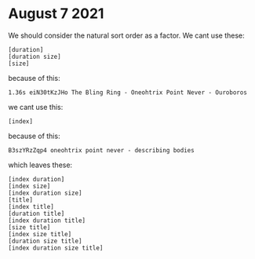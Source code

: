 # August 7 2021

We should consider the natural sort order as a factor. We cant use these:

~~~
[duration]
[duration size]
[size]
~~~

because of this:

~~~
1.36s eiN30tKzJHo The Bling Ring - Oneohtrix Point Never - Ouroboros
~~~

we cant use this:

~~~
[index]
~~~

because of this:

~~~
B3szYRzZqp4 oneohtrix point never - describing bodies
~~~

which leaves these:

~~~
[index duration]
[index size]
[index duration size]
[title]
[index title]
[duration title]
[index duration title]
[size title]
[index size title]
[duration size title]
[index duration size title]
~~~
